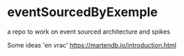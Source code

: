 # eventSourcedByExemple
a repo to work on event sourced architecture and spikes


Some ideas 'en vrac'
https://martendb.io/introduction.html
